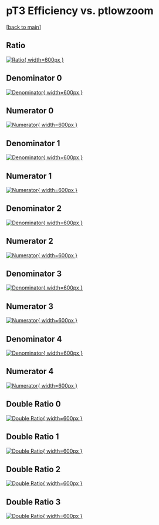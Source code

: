 # pT3 Efficiency vs. ptlowzoom

[[back to main](./)]



## Ratio

[![Ratio](../mtv/var/pT3_vtr_13_1_eff_ptlowzoom.png){ width=600px }](../mtv/var/pT3_vtr_13_1_eff_ptlowzoom.pdf)

## Denominator 0

[![Denominator](../mtv/den/pT3_vtr_13_1_eff_ptlowzoom_den0.png){ width=600px }](../mtv/den/pT3_vtr_13_1_eff_ptlowzoom_den0.pdf)

## Numerator 0

[![Numerator](../mtv/num/pT3_vtr_13_1_eff_ptlowzoom_num0.png){ width=600px }](../mtv/num/pT3_vtr_13_1_eff_ptlowzoom_num0.pdf)

## Denominator 1

[![Denominator](../mtv/den/pT3_vtr_13_1_eff_ptlowzoom_den1.png){ width=600px }](../mtv/den/pT3_vtr_13_1_eff_ptlowzoom_den1.pdf)

## Numerator 1

[![Numerator](../mtv/num/pT3_vtr_13_1_eff_ptlowzoom_num1.png){ width=600px }](../mtv/num/pT3_vtr_13_1_eff_ptlowzoom_num1.pdf)

## Denominator 2

[![Denominator](../mtv/den/pT3_vtr_13_1_eff_ptlowzoom_den2.png){ width=600px }](../mtv/den/pT3_vtr_13_1_eff_ptlowzoom_den2.pdf)

## Numerator 2

[![Numerator](../mtv/num/pT3_vtr_13_1_eff_ptlowzoom_num2.png){ width=600px }](../mtv/num/pT3_vtr_13_1_eff_ptlowzoom_num2.pdf)

## Denominator 3

[![Denominator](../mtv/den/pT3_vtr_13_1_eff_ptlowzoom_den3.png){ width=600px }](../mtv/den/pT3_vtr_13_1_eff_ptlowzoom_den3.pdf)

## Numerator 3

[![Numerator](../mtv/num/pT3_vtr_13_1_eff_ptlowzoom_num3.png){ width=600px }](../mtv/num/pT3_vtr_13_1_eff_ptlowzoom_num3.pdf)

## Denominator 4

[![Denominator](../mtv/den/pT3_vtr_13_1_eff_ptlowzoom_den4.png){ width=600px }](../mtv/den/pT3_vtr_13_1_eff_ptlowzoom_den4.pdf)

## Numerator 4

[![Numerator](../mtv/num/pT3_vtr_13_1_eff_ptlowzoom_num4.png){ width=600px }](../mtv/num/pT3_vtr_13_1_eff_ptlowzoom_num4.pdf)

## Double Ratio 0

[![Double Ratio](../mtv/ratio/pT3_vtr_13_1_eff_ptlowzoom_ratio0.png){ width=600px }](../mtv/ratio/pT3_vtr_13_1_eff_ptlowzoom_ratio0.pdf)

## Double Ratio 1

[![Double Ratio](../mtv/ratio/pT3_vtr_13_1_eff_ptlowzoom_ratio1.png){ width=600px }](../mtv/ratio/pT3_vtr_13_1_eff_ptlowzoom_ratio1.pdf)

## Double Ratio 2

[![Double Ratio](../mtv/ratio/pT3_vtr_13_1_eff_ptlowzoom_ratio2.png){ width=600px }](../mtv/ratio/pT3_vtr_13_1_eff_ptlowzoom_ratio2.pdf)

## Double Ratio 3

[![Double Ratio](../mtv/ratio/pT3_vtr_13_1_eff_ptlowzoom_ratio3.png){ width=600px }](../mtv/ratio/pT3_vtr_13_1_eff_ptlowzoom_ratio3.pdf)

